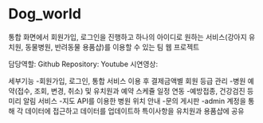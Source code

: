 # Dog_world
통합 화면에서 회원가입, 로그인을 진행하고 하나의 아이디로 원하는 서비스(강아지 유치원, 동물병원, 반려동물 용품샵)를 이용할 수 있는 팀 웹 프로젝트

담당역할:
Github Repository:
Youtube 시연영상:

세부기능
 -회원가입, 로그인, 통합 서비스 이용 후 결제금액별 회원 등급 관리
 -병원 예약(접수, 조회, 변경, 취소) 및 유치원과 예약 스케쥴 일정 연동
 -예방접종, 건강검진 등 미리 알림 서비스
 -지도 API를 이용한 병원 위치 안내
 -문의 게시판
 -admin 계정을 통해 각 데이터에 접근하고 데이터를 업데이트하 특이사항을 유치원과 용품샵에 공유
